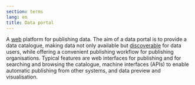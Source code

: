 ```yaml
---
section: terms
lang: en
title: Data portal
---
```


A [web](/glossary/en/terms/web/) platform for publishing data. The aim of a data portal is to provide a data catalogue, making data not only available but [discoverable](/glossary/en/terms/discoverable/) for data users, while offering a convenient publishing workflow for publishing organisations. Typical features are web interfaces for publishing and for searching and browsing the catalogue, machine interfaces (APIs) to enable automatic publishing from other systems, and data preview and visualisation. 